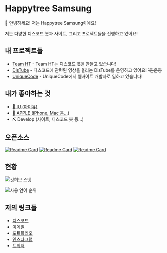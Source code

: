 # Happytree Samsung
👋 안녕하세요! 저는 Happytree Samsung이에요!

저는 다양한 디스코드 봇과 사이트, 그리고 프로젝트들을 진행하고 있어요!

## 내 프로젝트들
+ [Team HT](https://github.com/teamht) - Team HT는 디스코드 봇을 만들고 있습니다!
+ [DisTube](https://github.com/DisTube0728) - 디스코드에 관련된 영상을 올리는 DisTube를 운영하고 있어요! ~~1인운영~~
+ [UniqueCode](https://github.com/UniqueCodeGit) - UniqueCode에서 웹사이트 개발자로 일하고 있습니다!

## 내가 좋아하는 것
+ [🎤 IU (아이유)](https://namu.wiki/w/%EC%95%84%EC%9D%B4%EC%9C%A0)
+ [🍎 APPLE (iPhone, Mac 등...)](https://apple.com/kr)
+ ⛏ Develop (사이트, 디스코드 봇 등...)

## 오픈소스
[![Readme Card](https://github-readme-stats.vercel.app/api/pin/?username=samsunghappytree123&repo=makead&show_icons=true&bg_color=30,e96443,904e95&title_color=fff&text_color=fff&layout=compact)](https://github.com/samsunghappytree123/discord-Promotion-bot)
[![Readme Card](https://github-readme-stats.vercel.app/api/pin/?username=samsunghappytree123&repo=discord-oauth2-guilds.join&show_icons=true&bg_color=30,e96443,904e95&title_color=fff&text_color=fff&layout=compact)](https://github.com/samsunghappytree123/discord-oauth2-guilds.join)
[![Readme Card](https://github-readme-stats.vercel.app/api/pin/?username=distube0728&repo=discordpy_basic_bot&show_icons=true&bg_color=30,e96443,904e95&title_color=fff&text_color=fff&layout=compact)](https://github.com/DisTube0728/discordpy_basic_bot)


## 현황
![깃허브 스탯](https://github-readme-stats.vercel.app/api?username=samsunghappytree123&show_icons=true&bg_color=30,e96443,904e95&title_color=fff&text_color=fff)

![사용 언어 순위](https://github-readme-stats.vercel.app/api/top-langs/?username=samsunghappytree123&show_icons=true&bg_color=30,e96443,904e95&title_color=fff&text_color=fff&layout=compact)

## 저의 링크들
+ [디스코드](https://discord.com/users/726350177601978438)
+ [이메일](mailto:samsunghappytree123@naver.com)
+ [포트플리오](https://devht.xyz)
+ [인스타그램](https://www.instagram.com/samsunghappytree123)
+ [트위터](https://twitter.com/happytree0418)
